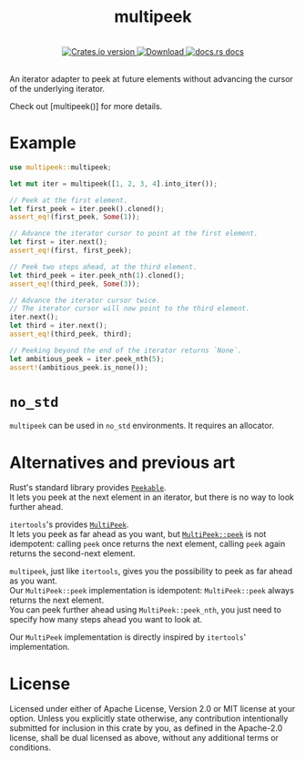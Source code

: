 <h1 align="center">multipeek</h1>
<br />

<div align="center">
  <!-- Crates version -->
  <a href="https://crates.io/crates/multipeek">
    <img src="https://img.shields.io/crates/v/multipeek.svg?style=flat-square"
    alt="Crates.io version" />
  </a>
  <!-- Downloads -->
  <a href="https://crates.io/crates/multipeek">
    <img src="https://img.shields.io/crates/d/multipeek.svg?style=flat-square"
      alt="Download" />
  </a>
  <!-- docs.rs docs -->
  <a href="https://docs.rs/wiremock">
    <img src="https://img.shields.io/badge/docs-latest-blue.svg?style=flat-square"
      alt="docs.rs docs" />
  </a>
</div>
<br/>

An iterator adapter to peek at future elements without advancing the cursor of the underlying
iterator.

Check out [multipeek()] for more details.

# Example

```rust
use multipeek::multipeek;

let mut iter = multipeek([1, 2, 3, 4].into_iter());

// Peek at the first element.
let first_peek = iter.peek().cloned();
assert_eq!(first_peek, Some(1));

// Advance the iterator cursor to point at the first element.
let first = iter.next();
assert_eq!(first, first_peek);

// Peek two steps ahead, at the third element.
let third_peek = iter.peek_nth(1).cloned();
assert_eq!(third_peek, Some(3));

// Advance the iterator cursor twice. 
// The iterator cursor will now point to the third element.
iter.next();
let third = iter.next();
assert_eq!(third_peek, third);

// Peeking beyond the end of the iterator returns `None`.
let ambitious_peek = iter.peek_nth(5);
assert!(ambitious_peek.is_none());
```

# `no_std`

`multipeek` can be used in `no_std` environments. It requires an allocator.

# Alternatives and previous art

Rust's standard library provides [`Peekable`](https://doc.rust-lang.org/stable/std/iter/struct.Peekable.html).  
It lets you peek at the next element in an iterator, but there is no way to look further ahead.

`itertools`'s provides [`MultiPeek`](https://docs.rs/itertools/latest/itertools/structs/struct.MultiPeek.html).  
It lets you peek as far ahead as you want, but [`MultiPeek::peek`](https://docs.rs/itertools/latest/itertools/structs/struct.MultiPeek.html#method.peek)
is not idempotent: calling `peek` once returns the next element, calling `peek` again
returns the second-next element.  

`multipeek`, just like `itertools`, gives you the possibility to peek as far ahead as you want.  
Our `MultiPeek::peek` implementation is idempotent: `MultiPeek::peek` always returns
the next element.  
You can peek further ahead using `MultiPeek::peek_nth`, you just need to specify how
many steps ahead you want to look at.

Our `MultiPeek` implementation is directly inspired by `itertools`' implementation.

# License

Licensed under either of Apache License, Version 2.0 or MIT license at your option.
Unless you explicitly state otherwise, any contribution intentionally submitted for inclusion in this crate by you, as defined in the Apache-2.0 license, shall be dual licensed as above, without any additional terms or conditions.
